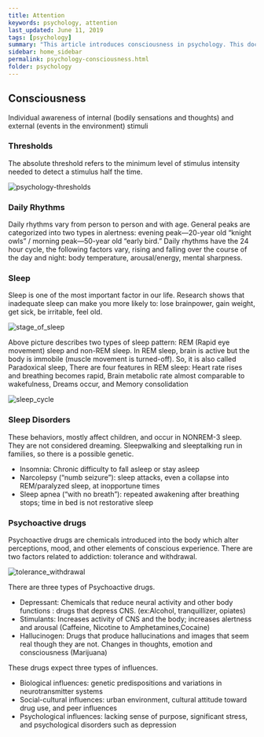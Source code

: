 ```yaml
---
title: Attention
keywords: psychology, attention
last_updated: June 11, 2019
tags: [psychology]
summary: "This article introduces consciousness in psychology. This document is based on a mind-and-behavior class taught by Prof. Ji-Yeon Kim at Kookmin University."
sidebar: home_sidebar
permalink: psychology-consciousness.html
folder: psychology
---
```


## Consciousness

Individual awareness of internal (bodily sensations and thoughts) and external (events in the environment) stimuli

### Thresholds

The absolute threshold refers to the minimum level of stimulus intensity needed to detect a stimulus half the time.

![psychology-thresholds](https://wardballoon.github.io/images/psychology-thresholds.png)

### Daily Rhythms

Daily rhythms vary from person to person and with age. General peaks are categorized into two types in alertness: evening peak—20-year old “knight owls” / morning peak—50-year old “early bird.” Daily rhythms have the 24 hour cycle, the following factors vary, rising and falling over the course of the day and night: body temperature, arousal/energy, mental sharpness.

### Sleep

Sleep is one of the most important factor in our life. Research shows that inadequate sleep can make you more likely to: lose brainpower, gain weight, get sick, be irritable, feel old.

![stage_of_sleep](https://wardballoon.github.io/images/stage_of_sleep.png)

Above picture describes two types of sleep pattern: REM (Rapid eye movement) sleep and non-REM sleep. In REM sleep, brain is active but the body is immobile (muscle movement is turned-off). So, it is also called Paradoxical sleep, There are four features in REM sleep: Heart rate rises and breathing becomes rapid, Brain metabolic rate almost comparable to wakefulness, Dreams occur, and Memory consolidation

![sleep_cycle](https://wardballoon.github.io/images/sleep_cycle.png)

### Sleep Disorders

These behaviors, mostly affect children, and occur in NONREM-3 sleep. They are not considered dreaming. Sleepwalking and sleeptalking run in families, so there is a possible genetic.

- Insomnia: Chronic difficulty to fall asleep or stay asleep
- Narcolepsy (“numb seizure”): sleep attacks, even a collapse into REM/paralyzed sleep, at inopportune times
- Sleep apnea (“with no breath”): repeated awakening after breathing stops; time in bed is not restorative sleep

### Psychoactive drugs

Psychoactive drugs are chemicals introduced into the body which alter perceptions, mood, and other elements of conscious experience. There are two factors related to addiction: tolerance and withdrawal.

![tolerance_withdrawal](https://wardballoon.github.io/images/tolerance_withdrawal.png)

There are three types of Psychoactive drugs.

- Depressant: Chemicals that reduce neural activity and other body functions : drugs that depress CNS. (ex:Alcohol, tranquillizer, opiates)
- Stimulants: Increases activity of CNS and the body; increases alertness and arousal (Caffeine, Nicotine to Amphetamines,Cocaine)
- Hallucinogen: Drugs that produce hallucinations and images that seem real though they are not. Changes in thoughts, emotion and consciousness (Marijuana)

These drugs expect three types of influences.

- Biological influences: genetic predispositions and variations in neurotransmitter systems
- Social-cultural influences: urban environment, cultural attitude toward drug use, and peer influences
- Psychological influences: lacking sense of purpose, significant stress, and psychological disorders such as depression
